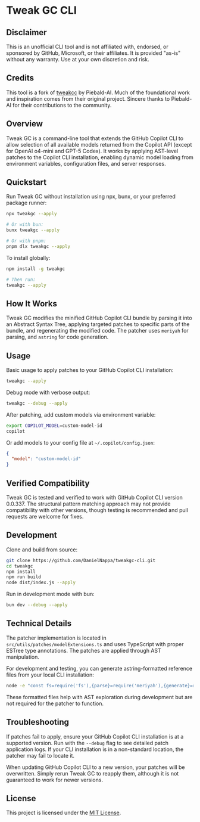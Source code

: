 # Tweak GC CLI

## Disclaimer

This is an unofficial CLI tool and is not affiliated with,
endorsed, or sponsored by GitHub, Microsoft, or their affiliates. It is provided
"as-is" without any warranty. Use at your own discretion and risk.

## Credits

This tool is a fork of [tweakcc](https://github.com/Piebald-AI/tweakcc) by
Piebald-AI. Much of the foundational work and inspiration comes from their
original project. Sincere thanks to Piebald-AI for their contributions to the
community.

## Overview

Tweak GC is a command-line tool that extends the GitHub Copilot CLI to allow
selection of all available models returned from the Copilot API (except for
OpenAI o4-mini and GPT-5 Codex). It works by applying AST-level patches to the
Copilot CLI installation, enabling dynamic model loading from environment
variables, configuration files, and server responses.

## Quickstart

Run Tweak GC without installation using npx, bunx, or your preferred package
runner:

```bash
npx tweakgc --apply

# Or with bun:
bunx tweakgc --apply

# Or with pnpm:
pnpm dlx tweakgc --apply
```

To install globally:

```bash
npm install -g tweakgc

# Then run:
tweakgc --apply
```
## How It Works

Tweak GC modifies the minified GitHub Copilot CLI bundle by parsing it into
an Abstract Syntax Tree, applying targeted patches to specific parts of the 
bundle, and regenerating the modified code. The patcher uses `meriyah` for 
parsing, and `astring` for code generation.

## Usage

Basic usage to apply patches to your GitHub Copilot CLI installation:

```bash
tweakgc --apply
```

Debug mode with verbose output:

```bash
tweakgc --debug --apply
```

After patching, add custom models via environment variable:

```bash
export COPILOT_MODEL=custom-model-id
copilot
```

Or add models to your config file at `~/.copilot/config.json`:

```json
{
  "model": "custom-model-id"
}
```

## Verified Compatibility

Tweak GC is tested and verified to work with GitHub Copilot CLI version
0.0.337. The structural pattern matching approach may not provide
compatibility with other versions, though testing is recommended and pull
requests are welcome for fixes.

## Development

Clone and build from source:

```bash
git clone https://github.com/DanielNappa/tweakgc-cli.git
cd tweakgc
npm install
npm run build
node dist/index.js --apply
```

Run in development mode with bun:

```bash
bun dev --debug --apply
```

## Technical Details

The patcher implementation is located in `src/utils/patches/modelExtensions.ts`
and uses TypeScript with proper ESTree type annotations. The patches are applied
through AST manipulation.

For development and testing, you can generate astring-formatted reference files
from your local CLI installation:

```bash
node -e "const fs=require('fs'),{parse}=require('meriyah'),{generate}=require('astring');const code=fs.readFileSync('node_modules/@github/copilot/index.js','utf-8');const ast=parse(code,{module:true,next:true});fs.writeFileSync('index-astring.js',generate(ast),'utf-8');"
```

These formatted files help with AST exploration during development but are not
required for the patcher to function.

## Troubleshooting

If patches fail to apply, ensure your GitHub Copilot CLI installation is at a
supported version. Run with the `--debug` flag to see detailed patch application
logs. If your CLI installation is in a non-standard location, the patcher may
fail to locate it.

When updating GitHub Copilot CLI to a new version, your patches will be
overwritten. Simply rerun Tweak GC to reapply them, although it is not guaranteed to work for newer versions.

## License

This project is licensed under the [MIT License](LICENSE).
